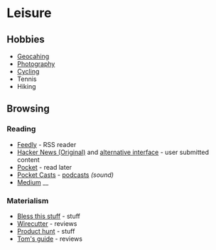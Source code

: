 # Leisure

## Hobbies

* [Geocahing](https://www.geocaching.com/p/default.aspx?guid=9bd840ec-c9c1-46bb-a58a-cb15d572385d)
* [Photography](photography.md)
* [Cycling](https://www.strava.com/athletes/13642227)
* Tennis
* Hiking

## Browsing

### Reading

* [Feedly](https://feedly.com/) - RSS reader
* [Hacker News \(Original\)](https://news.ycombinator.com/) and [alternative interface](https://hckrnews.com/) - user submitted content
* [Pocket](https://app.getpocket.com/)  - read later
* [Pocket Casts](https://play.pocketcasts.com/) - [podcasts](podcasts.md) _\(sound\)_
* [Medium](https://medium.com/) __

### Materialism

* [Bless this stuff](https://www.blessthisstuff.com/) - stuff
* [Wirecutter](https://thewirecutter.com/) - reviews
* [Product hunt](https://www.producthunt.com/) - stuff 
* [Tom's guide](https://www.tomsguide.com/) - reviews

